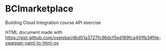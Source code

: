 # BCImarketplace

Building Cloud Integration course API exercise

HTML document made with https://gist.github.com/oseiskar/dbd51a3727fc96dcf5ed189fca491fb3#file-swagger-yaml-to-html-py
